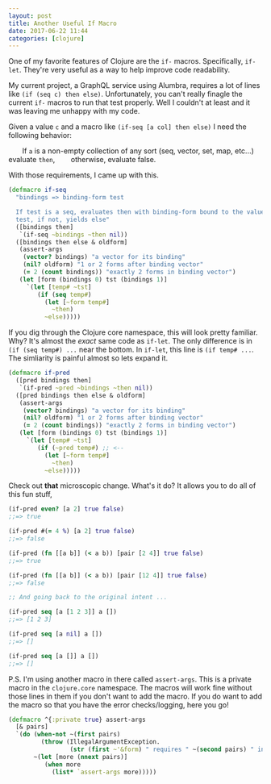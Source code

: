```yaml
---
layout: post
title: Another Useful If Macro
date: 2017-06-22 11:44
categories: [clojure]
---
```


One of my favorite features of Clojure are the `if-` macros.
Specifically, `if-let`.
They're very useful as a way to help improve code readability.

My current project, a GraphQL service using Alumbra, requires a lot of lines like `(if (seq c) then else)`.
Unfortunately, you can't really finagle the current `if-` macros to run that test properly.
Well I couldn't at least and it was leaving me unhappy with my code.

Given a value `c` and a macro like `(if-seq [a col] then else)` I need the following behavior:

&nbsp;&nbsp;&nbsp;&nbsp;&nbsp;&nbsp;
If `a` is a non-empty collection of any sort (seq, vector, set, map, etc...) evaluate `then`, 
&nbsp;&nbsp;&nbsp;&nbsp;&nbsp;&nbsp;
otherwise, evaluate false.

With those requirements, I came up with this.

```clojure
(defmacro if-seq
  "bindings => binding-form test

  If test is a seq, evaluates then with binding-form bound to the value of
  test, if not, yields else"
  ([bindings then]
   `(if-seq ~bindings ~then nil))
  ([bindings then else & oldform]
   (assert-args
    (vector? bindings) "a vector for its binding"
    (nil? oldform) "1 or 2 forms after binding vector"
    (= 2 (count bindings)) "exactly 2 forms in binding vector")
   (let [form (bindings 0) tst (bindings 1)]
     `(let [temp# ~tst]
        (if (seq temp#)
          (let [~form temp#]
            ~then)
          ~else)))))
```

If you dig through the Clojure core namespace, this will look pretty familiar.
Why?
It's almost the _exact_ same code as `if-let`.
The only difference is in `(if (seq temp#) ...` near the bottom.
In `if-let`, this line is `(if temp# ...`.
The simliarity is painful almost so lets expand it.

```clojure
(defmacro if-pred
  ([pred bindings then]
   `(if-pred ~pred ~bindings ~then nil))
  ([pred bindings then else & oldform]
   (assert-args
    (vector? bindings) "a vector for its binding"
    (nil? oldform) "1 or 2 forms after binding vector"
    (= 2 (count bindings)) "exactly 2 forms in binding vector")
   (let [form (bindings 0) tst (bindings 1)]
     `(let [temp# ~tst]
        (if (~pred temp#) ;; <--
          (let [~form temp#]
            ~then)
          ~else)))))
```

Check out __that__ microscopic change.
What's it do?
It allows you to do all of this fun stuff,

```clojure
(if-pred even? [a 2] true false)
;;=> true

(if-pred #(= 4 %) [a 2] true false)
;;=> false

(if-pred (fn [[a b]] (< a b)) [pair [2 4]] true false)
;;=> true

(if-pred (fn [[a b]] (< a b)) [pair [12 4]] true false)
;;=> false

;; And going back to the original intent ...

(if-pred seq [a [1 2 3]] a [])
;;=> [1 2 3]

(if-pred seq [a nil] a [])
;;=> []

(if-pred seq [a []] a [])
;;=> []
```

P.S. 
I'm using another macro in there called `assert-args`. 
This is a private macro in the `clojure.core` namespace. 
The macros will work fine without those lines in them if you don't want to add the macro.
If you do want to add the macro so that you have the error checks/logging, here you go!

```clojure
(defmacro ^{:private true} assert-args
  [& pairs]
  `(do (when-not ~(first pairs)
         (throw (IllegalArgumentException.
                 (str (first ~'&form) " requires " ~(second pairs) " in " ~'*ns* ":" (:line (meta ~'&form))))))
       ~(let [more (nnext pairs)]
          (when more
            (list* `assert-args more)))))
```



